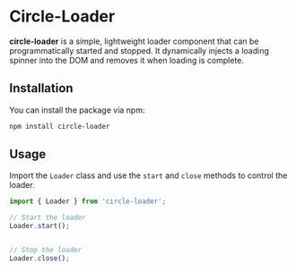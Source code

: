 # Circle-Loader

**circle-loader** is a simple, lightweight loader component that can be programmatically started and stopped. It dynamically injects a loading spinner into the DOM and removes it when loading is complete.

## Installation

You can install the package via npm:

```bash
npm install circle-loader
```
## Usage

Import the ``Loader`` class and use the `start` and `close` methods to control the loader.

```javascript
import { Loader } from 'circle-loader';

// Start the loader
Loader.start();


// Stop the loader
Loader.close();

```